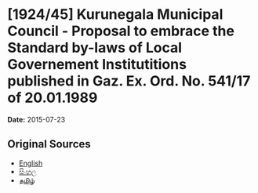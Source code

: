 # [1924/45] Kurunegala Municipal Council - Proposal to embrace the Standard by-laws of Local Governement Institutitions published in Gaz. Ex. Ord. No. 541/17 of 20.01.1989

**Date:** 2015-07-23

## Original Sources

- [English](https://documents.gov.lk/view/extra-gazettes/2015/7/1924-45_E.pdf)
- [සිංහල](https://documents.gov.lk/view/extra-gazettes/2015/7/1924-45_S.pdf)
- [தமிழ்](https://documents.gov.lk/view/extra-gazettes/2015/7/1924-45_T.pdf)
